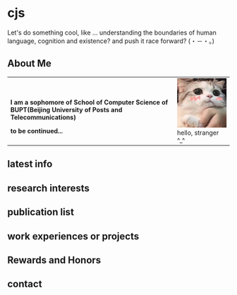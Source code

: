 # cjs 

Let's do something cool, like ...
understanding the boundaries of human language, cognition and existence?
and push it race forward?
(・－・。)

## About Me

<table border="0">
  <tr>
    <td width="75%">
      <h1></h1>
      <p><b>I am a sophomore of School of Computer Science of BUPT(Beijing University of Posts and Telecommunications)</b></p>
      <p><b>to be continued...</b></p>
    </td>
    <td width="25%">
      <img src="catttt.jpeg" width="100%">      hello, stranger ^_^
    </td>
  </tr>
</table>





## latest info


## research interests

## publication list

## work experiences or projects

## Rewards and Honors

## contact

